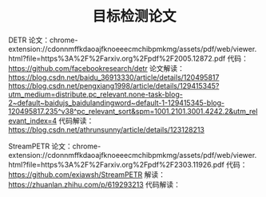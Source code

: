 <div align="center">
<h1>目标检测论文</h1>
</div>

DETR
论文：chrome-extension://cdonnmffkdaoajfknoeeecmchibpmkmg/assets/pdf/web/viewer.html?file=https%3A%2F%2Farxiv.org%2Fpdf%2F2005.12872.pdf
代码：https://github.com/facebookresearch/detr
论文解读：
      https://blog.csdn.net/baidu_36913330/article/details/120495817
      https://blog.csdn.net/pengxiang1998/article/details/129415345?utm_medium=distribute.pc_relevant.none-task-blog-2~default~baidujs_baidulandingword~default-1-129415345-blog-120495817.235^v38^pc_relevant_sort&spm=1001.2101.3001.4242.2&utm_relevant_index=4
代码解读：
      https://blog.csdn.net/athrunsunny/article/details/123128213

StreamPETR
论文：chrome-extension://cdonnmffkdaoajfknoeeecmchibpmkmg/assets/pdf/web/viewer.html?file=https%3A%2F%2Farxiv.org%2Fpdf%2F2303.11926.pdf
代码：https://github.com/exiawsh/StreamPETR
解读：
      https://zhuanlan.zhihu.com/p/619293213
代码解读：

